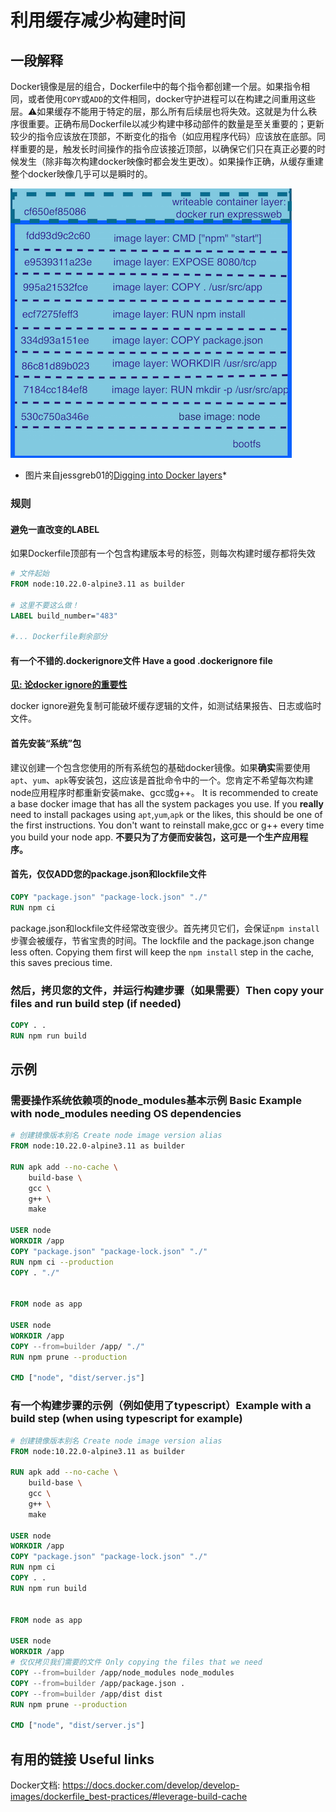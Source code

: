 # 利用缓存减少构建时间

## 一段解释

Docker镜像是层的组合，Dockerfile中的每个指令都创建一个层。如果指令相同，或者使用`COPY`或`ADD`的文件相同，docker守护进程可以在构建之间重用这些层。⚠️如果缓存不能用于特定的层，那么所有后续层也将失效。这就是为什么秩序很重要。正确布局Dockerfile以减少构建中移动部件的数量是至关重要的；更新较少的指令应该放在顶部，不断变化的指令（如应用程序代码）应该放在底部。同样重要的是，触发长时间操作的指令应该接近顶部，以确保它们只在真正必要的时候发生（除非每次构建docker映像时都会发生更改）。如果操作正确，从缓存重建整个docker映像几乎可以是瞬时的。

![Docker layers](../../assets/images/docker_layers_schema.png)

* 图片来自jessgreb01的[Digging into Docker layers](https://medium.com/@jessgreb01/digging-into-docker-layers-c22f948ed612)*

### 规则

#### 避免一直改变的LABEL 

如果Dockerfile顶部有一个包含构建版本号的标签，则每次构建时缓存都将失效

```Dockerfile
# 文件起始
FROM node:10.22.0-alpine3.11 as builder

# 这里不要这么做！
LABEL build_number="483"

#... Dockerfile剩余部分
```

#### 有一个不错的.dockerignore文件 Have a good .dockerignore file

[**见: 论docker ignore的重要性**](./docker-ignore.md)

docker ignore避免复制可能破坏缓存逻辑的文件，如测试结果报告、日志或临时文件。

#### 首先安装“系统”包

建议创建一个包含您使用的所有系统包的基础docker镜像。如果**确实**需要使用`apt`、`yum`、`apk`等安装包，这应该是首批命令中的一个。您肯定不希望每次构建node应用程序时都重新安装make、gcc或g++。
It is recommended to create a base docker image that has all the system packages you use. If you **really** need to install packages using `apt`,`yum`,`apk` or the likes, this should be one of the first instructions. You don't want to reinstall make,gcc or g++ every time you build your node app.
**不要只为了方便而安装包，这可是一个生产应用程序。**

#### 首先，仅仅ADD您的package.json和lockfile文件

```Dockerfile
COPY "package.json" "package-lock.json" "./"
RUN npm ci
```

package.json和lockfile文件经常改变很少。首先拷贝它们，会保证`npm install`步骤会被缓存，节省宝贵的时间。The lockfile and the package.json change less often. Copying them first will keep the `npm install` step in the cache, this saves precious time. 

### 然后，拷贝您的文件，并运行构建步骤（如果需要）Then copy your files and run build step (if needed) 

```Dockerfile
COPY . .
RUN npm run build
```

## 示例

### 需要操作系统依赖项的node_modules基本示例 Basic Example with node_modules needing OS dependencies
```Dockerfile
# 创建镜像版本别名 Create node image version alias
FROM node:10.22.0-alpine3.11 as builder

RUN apk add --no-cache \
    build-base \
    gcc \
    g++ \
    make

USER node
WORKDIR /app
COPY "package.json" "package-lock.json" "./"
RUN npm ci --production
COPY . "./"


FROM node as app

USER node
WORKDIR /app
COPY --from=builder /app/ "./"
RUN npm prune --production

CMD ["node", "dist/server.js"]
```


### 有一个构建步骤的示例（例如使用了typescript）Example with a build step (when using typescript for example)
```Dockerfile
# 创建镜像版本别名 Create node image version alias
FROM node:10.22.0-alpine3.11 as builder

RUN apk add --no-cache \
    build-base \
    gcc \
    g++ \
    make

USER node
WORKDIR /app
COPY "package.json" "package-lock.json" "./"
RUN npm ci
COPY . .
RUN npm run build


FROM node as app

USER node
WORKDIR /app
# 仅仅拷贝我们需要的文件 Only copying the files that we need
COPY --from=builder /app/node_modules node_modules
COPY --from=builder /app/package.json .
COPY --from=builder /app/dist dist
RUN npm prune --production

CMD ["node", "dist/server.js"]
```

## 有用的链接 Useful links

Docker文档: https://docs.docker.com/develop/develop-images/dockerfile_best-practices/#leverage-build-cache
